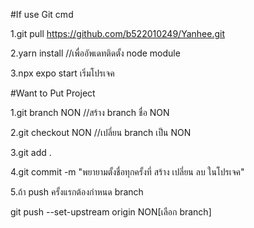 #If use Git cmd

1.git pull https://github.com/b522010249/Yanhee.git

2.yarn install //เพื่ออัพเดทติดตั้ง node module

3.npx expo start เริ่มโปรเจค

#Want to Put Project

1.git branch NON //สร้าง branch ชื่อ NON

2.git checkout NON //เปลี่ยน branch เป็น NON

3.git add .

4.git commit -m "พยายามตั้งชื่อทุกครั้งที่ สร้าง เปลี่ยน ลบ ในโปรเจค"

5.ถ้า push ครั้งแรกต้องกำหนด branch

git push --set-upstream origin NON[เลือก branch]

